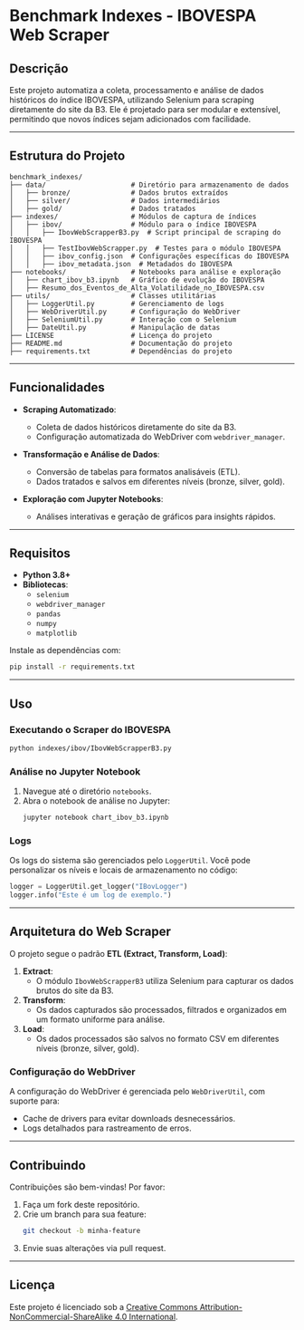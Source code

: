 # Benchmark Indexes - IBOVESPA Web Scraper

## Descrição
Este projeto automatiza a coleta, processamento e análise de dados históricos do índice IBOVESPA, utilizando Selenium para scraping diretamente do site da B3. Ele é projetado para ser modular e extensível, permitindo que novos índices sejam adicionados com facilidade.

---

## Estrutura do Projeto
```plaintext
benchmark_indexes/
├── data/                     # Diretório para armazenamento de dados
│   ├── bronze/               # Dados brutos extraídos
│   ├── silver/               # Dados intermediários
│   ├── gold/                 # Dados tratados
├── indexes/                  # Módulos de captura de índices
│   ├── ibov/                 # Módulo para o índice IBOVESPA
│   │   ├── IbovWebScrapperB3.py  # Script principal de scraping do IBOVESPA
│   │   ├── TestIbovWebScrapper.py  # Testes para o módulo IBOVESPA
│   │   ├── ibov_config.json  # Configurações específicas do IBOVESPA
│   │   ├── ibov_metadata.json  # Metadados do IBOVESPA
├── notebooks/                # Notebooks para análise e exploração
│   ├── chart_ibov_b3.ipynb   # Gráfico de evolução do IBOVESPA
│   ├── Resumo_dos_Eventos_de_Alta_Volatilidade_no_IBOVESPA.csv
├── utils/                    # Classes utilitárias
│   ├── LoggerUtil.py         # Gerenciamento de logs
│   ├── WebDriverUtil.py      # Configuração do WebDriver
│   ├── SeleniumUtil.py       # Interação com o Selenium
│   ├── DateUtil.py           # Manipulação de datas
├── LICENSE                   # Licença do projeto
├── README.md                 # Documentação do projeto
├── requirements.txt          # Dependências do projeto
```

---

## Funcionalidades
- **Scraping Automatizado**:
  - Coleta de dados históricos diretamente do site da B3.
  - Configuração automatizada do WebDriver com `webdriver_manager`.

- **Transformação e Análise de Dados**:
  - Conversão de tabelas para formatos analisáveis (ETL).
  - Dados tratados e salvos em diferentes níveis (bronze, silver, gold).

- **Exploração com Jupyter Notebooks**:
  - Análises interativas e geração de gráficos para insights rápidos.

---

## Requisitos
- **Python 3.8+**
- **Bibliotecas**:
  - `selenium`
  - `webdriver_manager`
  - `pandas`
  - `numpy`
  - `matplotlib`

Instale as dependências com:
```bash
pip install -r requirements.txt
```

---

## Uso
### **Executando o Scraper do IBOVESPA**
```bash
python indexes/ibov/IbovWebScrapperB3.py
```

### **Análise no Jupyter Notebook**
1. Navegue até o diretório `notebooks`.
2. Abra o notebook de análise no Jupyter:
   ```bash
   jupyter notebook chart_ibov_b3.ipynb
   ```

### **Logs**
Os logs do sistema são gerenciados pelo `LoggerUtil`. Você pode personalizar os níveis e locais de armazenamento no código:
```python
logger = LoggerUtil.get_logger("IBovLogger")
logger.info("Este é um log de exemplo.")
```

---

## Arquitetura do Web Scraper
O projeto segue o padrão **ETL (Extract, Transform, Load)**:
1. **Extract**:
   - O módulo `IbovWebScrapperB3` utiliza Selenium para capturar os dados brutos do site da B3.
2. **Transform**:
   - Os dados capturados são processados, filtrados e organizados em um formato uniforme para análise.
3. **Load**:
   - Os dados processados são salvos no formato CSV em diferentes níveis (bronze, silver, gold).

### Configuração do WebDriver
A configuração do WebDriver é gerenciada pelo `WebDriverUtil`, com suporte para:
- Cache de drivers para evitar downloads desnecessários.
- Logs detalhados para rastreamento de erros.

---

## Contribuindo
Contribuições são bem-vindas! Por favor:
1. Faça um fork deste repositório.
2. Crie um branch para sua feature:
   ```bash
   git checkout -b minha-feature
   ```
3. Envie suas alterações via pull request.

---

## Licença
Este projeto é licenciado sob a [Creative Commons Attribution-NonCommercial-ShareAlike 4.0 International](LICENSE).
